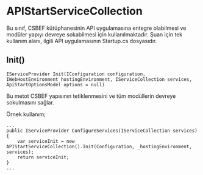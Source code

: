 # APIStartServiceCollection
Bu sınıf, CSBEF kütüphanesinin API uygulamasına entegre olabilmesi ve modüler yapıyı devreye sokabilmesi için kullanılmaktadır. Şuan için tek kullanım alanı, ilgili API uygulamasının Startup.cs dosyasıdır.

## Init()

```
IServiceProvider Init(IConfiguration configuration, IWebHostEnvironment hostingEnvironment, IServiceCollection services, ApiStartOptionsModel options = null)
```

Bu metot CSBEF yapısının tetiklenmesini ve tüm modüllerin devreye sokulmasını sağlar.

Örnek kullanım;

```
...
public IServiceProvider ConfigureServices(IServiceCollection services)
{
    var serviceInit = new APIStartServiceCollection().Init(Configuration, _hostingEnvironment, services);
    return serviceInit;
}
...
```